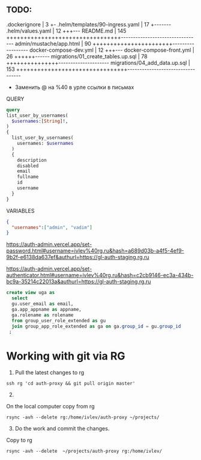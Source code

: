 ## TODO:


 .dockerignore                      |   3 +-
 .helm/templates/90-ingress.yaml    |  17 +-------
 .helm/values.yaml                  |  12 +++---
 README.md                          | 145 +++++++++++++++++++++++++++++++++---------------------------------
 admin/mustache/app.html            |  90 +++++++++++++++++++++++------------------
 docker-compose-dev.yml             |  12 +++---
 docker-compose-front.yml           |  26 ++++++------
 migrations/01_create_tables.up.sql |  78 +++++++++++++++---------------------
 migrations/04_add_data.up.sql      | 153 ++++++++++++++++++++++++++++++++----------------------------------



- Заменить @ на %40 в урле ссылки в письмах

QUERY

```graphql
query 
list_user_by_usernames(
  $usernames:[String]!,
)
{
  list_user_by_usernames(
  	usernames: $usernames
  ) 
  {
    description
    disabled
    email
    fullname
    id
    username
  }
}
```

VARIABLES

```json
{
  "usernames":["admin", "vadim"]
}
```






https://auth-admin.vercel.app/set-password.html#username=ivlev%40rg.ru&hash=a689d03b-a4f5-4ef9-9b2f-e6138da637ef&authurl=https://gl-auth-staging.rg.ru



https://auth-admin.vercel.app/set-authenticator.html#username=ivlev%40rg.ru&hash=c2cb9146-ec3a-434b-bc9a-35214c22013a&authurl=https://gl-auth-staging.rg.ru


```sql
create view uga as
  select 
  gu.user_email as email, 
  ga.app_appname as appname, 
  ga.rolename as rolename  
  from group_user_role_extended as gu 
  join group_app_role_extended as ga on ga.group_id = gu.group_id
 ;
```


# Working with git via RG

1. Pull the latest changes to rg

```
ssh rg 'cd auth-proxy && git pull origin master'

```


2. 
On the local computer copy from rg

```
rsync -avh --delete rg:/home/ivlev/auth-proxy ~/projects/
```

3. Do the work and commit the changes.

Copy to rg
```
rsync -avh --delete  ~/projects/auth-proxy rg:/home/ivlev/
```

